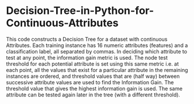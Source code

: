 # Decision-Tree-in-Python-for-Continuous-Attributes
This code constructs a Decision Tree for a dataset with continuous Attributes. Each training instance has 16 numeric attributes (features) and a classification label, all separated by commas. In deciding which attribute to test at any point, the information gain metric is used. The node test threshold for each potential attribute is set using this same metric i.e. at each point,  all the values that exist for a particular attribute in the remaining instances are ordered, and  threshold values that are (half way) between successive attribute values are used to find the Information Gain. The threshold value that gives the highest information gain is used. The same attribute can be tested again later in the tree (with a different threshold).

